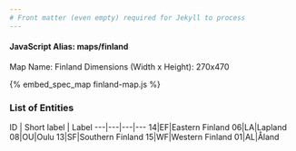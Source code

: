 ```yaml
---
# Front matter (even empty) required for Jekyll to process
---
```


#### JavaScript Alias: maps/finland

Map Name: Finland
Dimensions (Width x Height): 270x470



{% embed_spec_map finland-map.js %}

### List of Entities

ID | Short label | Label
---|---|---|---
14|EF|Eastern Finland
06|LA|Lapland
08|OU|Oulu
13|SF|Southern Finland
15|WF|Western Finland
01|AL|Åland


